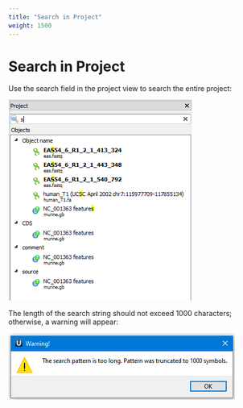 ```yaml
---
title: "Search in Project"
weight: 1500
---
```


# Search in Project

Use the search field in the project view to search the entire project:

![](/images/65929328/65929329.png)

The length of the search string should not exceed 1000 characters; otherwise, a warning will appear:

![](/images/65929328/96665827.png)